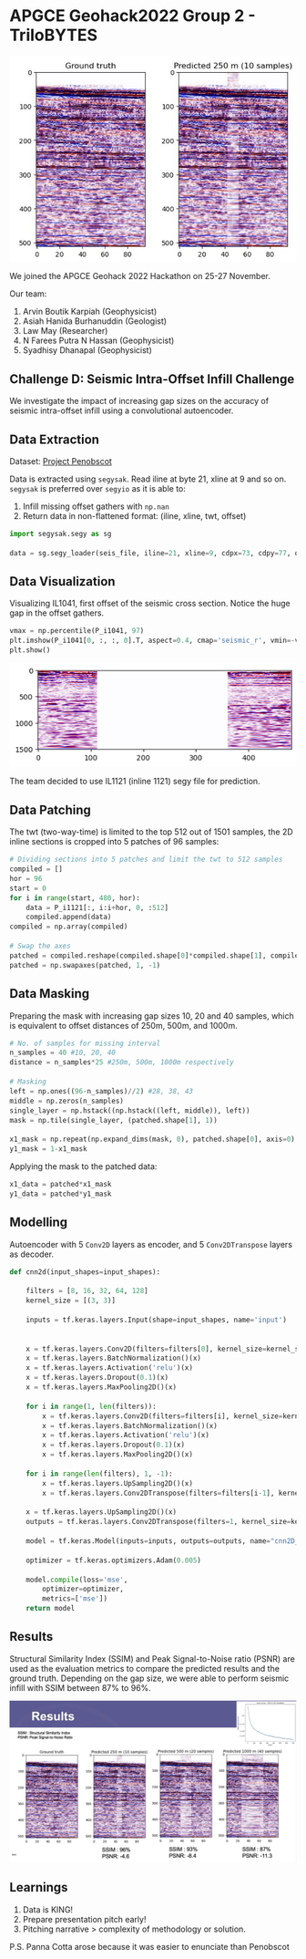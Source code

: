 # APGCE Geohack2022 Group 2 - TriloBYTES

![Preview image](docs/trilobytes-header.jpeg)

We joined the APGCE Geohack 2022 Hackathon on 25-27 November.

Our team:

1. Arvin Boutik Karpiah (Geophysicist)
2. Asiah Hanida Burhanuddin (Geologist)
3. Law May (Researcher)
4. N Farees Putra N Hassan (Geophysicist)
5. Syadhisy Dhanapal (Geophysicist)


## Challenge D: Seismic Intra-Offset Infill Challenge

We investigate the impact of increasing gap sizes on the accuracy of seismic intra-offset infill using a convolutional autoencoder.

## Data Extraction

Dataset: [Project Penobscot](https://terranubis.com/datainfo/Penobscot)

Data is extracted using `segysak`. Read iline at byte 21, xline at 9 and so on. `segysak` is preferred over `segyio` as it is able to:

1. Infill missing offset gathers with `np.nan`
2. Return data in non-flattened format: (iline, xline, twt, offset)

```python
import segysak.segy as sg

data = sg.segy_loader(seis_file, iline=21, xline=9, cdpx=73, cdpy=77, offset=37)
```

## Data Visualization

Visualizing IL1041, first offset of the seismic cross section. Notice the huge gap in the offset gathers.

```python
vmax = np.percentile(P_i1041, 97)
plt.imshow(P_i1041[0, :, :, 0].T, aspect=0.4, cmap='seismic_r', vmin=-vmax, vmax=vmax)
plt.show()
```
![Huge offset in IL1041](docs/IL1041_Offset1.png)

The team decided to use IL1121 (inline 1121) segy file for prediction.

## Data Patching

The twt (two-way-time) is limited to the top 512 out of 1501 samples, the 2D inline sections is cropped into 5 patches of 96 samples:

```python
# Dividing sections into 5 patches and limit the twt to 512 samples
compiled = []
hor = 96
start = 0
for i in range(start, 480, hor):
    data = P_i1121[:, i:i+hor, 0, :512]
    compiled.append(data)    
compiled = np.array(compiled)

# Swap the axes
patched = compiled.reshape(compiled.shape[0]*compiled.shape[1], compiled.shape[2], compiled.shape[-1])
patched = np.swapaxes(patched, 1, -1)
```

## Data Masking

Preparing the mask with increasing gap sizes 10, 20 and 40 samples, which is equivalent to offset distances of 250m, 500m, and 1000m.

```python
# No. of samples for missing interval
n_samples = 40 #10, 20, 40
distance = n_samples*25 #250m, 500m, 1000m respectively

# Masking
left = np.ones((96-n_samples)//2) #28, 38, 43
middle = np.zeros(n_samples)
single_layer = np.hstack((np.hstack((left, middle)), left))
mask = np.tile(single_layer, (patched.shape[1], 1))

x1_mask = np.repeat(np.expand_dims(mask, 0), patched.shape[0], axis=0)
y1_mask = 1-x1_mask
```

Applying the mask to the patched data:

```python
x1_data = patched*x1_mask
y1_data = patched*y1_mask
```

## Modelling

Autoencoder with 5 `Conv2D` layers as encoder, and 5 `Conv2DTranspose` layers as decoder.

```python
def cnn2d(input_shapes=input_shapes):
     
    filters = [8, 16, 32, 64, 128]
    kernel_size = [(3, 3)]
    
    inputs = tf.keras.layers.Input(shape=input_shapes, name='input')
    
    
    x = tf.keras.layers.Conv2D(filters=filters[0], kernel_size=kernel_size[0], padding='same')(inputs)
    x = tf.keras.layers.BatchNormalization()(x)
    x = tf.keras.layers.Activation('relu')(x)
    x = tf.keras.layers.Dropout(0.1)(x)
    x = tf.keras.layers.MaxPooling2D()(x)
    
    for i in range(1, len(filters)):
        x = tf.keras.layers.Conv2D(filters=filters[i], kernel_size=kernel_size[0], padding='same')(x)
        x = tf.keras.layers.BatchNormalization()(x)
        x = tf.keras.layers.Activation('relu')(x)
        x = tf.keras.layers.Dropout(0.1)(x)     
        x = tf.keras.layers.MaxPooling2D()(x)
    
    for i in range(len(filters), 1, -1):
        x = tf.keras.layers.UpSampling2D()(x)    
        x = tf.keras.layers.Conv2DTranspose(filters=filters[i-1], kernel_size=kernel_size[0], padding='same')(x)
        
    x = tf.keras.layers.UpSampling2D()(x) 
    outputs = tf.keras.layers.Conv2DTranspose(filters=1, kernel_size=kernel_size[0], padding='same')(x)
        
    model = tf.keras.Model(inputs=inputs, outputs=outputs, name="cnn2D_model")
    
    optimizer = tf.keras.optimizers.Adam(0.005)

    model.compile(loss='mse',  
        optimizer=optimizer,
        metrics=['mse']) 
    return model
```

## Results

Structural Similarity Index (SSIM) and Peak Signal-to-Noise ratio (PSNR) are used as the evaluation metrics to compare the predicted results and the ground truth. Depending on the gap size, we were able to perform seismic infill with SSIM between 87% to 96%.

![Results](docs/Results.png)


## Learnings

1. Data is KING!
2. Prepare presentation pitch early! 
3. Pitching narrative > complexity of methodology or solution.

P.S. Panna Cotta arose because it was easier to enunciate than Penobscot
